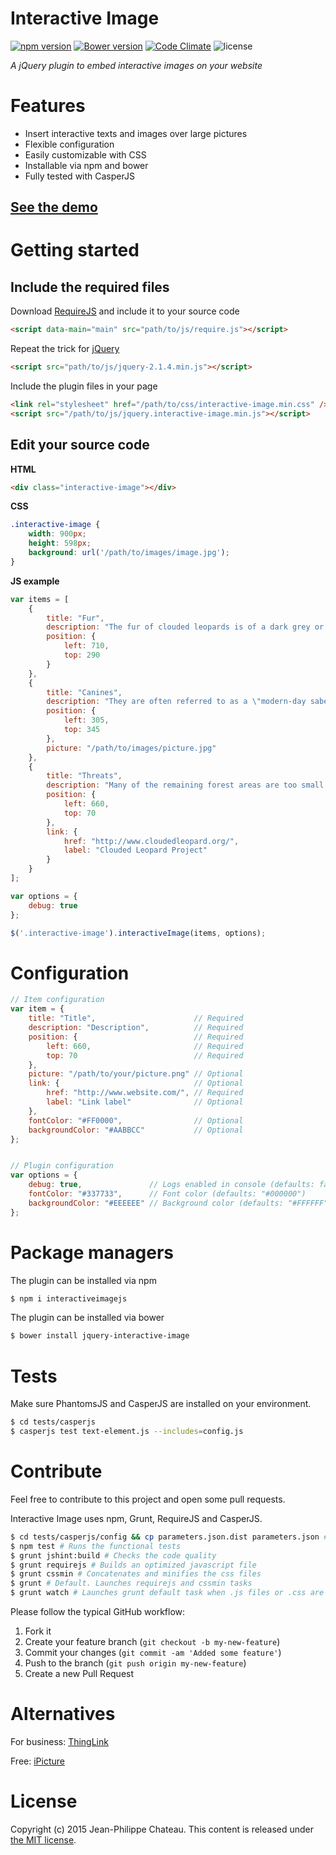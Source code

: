 # Interactive Image

[![npm version](https://badge.fury.io/js/interactiveimagejs.svg)](http://badge.fury.io/js/interactiveimagejs)
[![Bower version](https://badge.fury.io/bo/jquery-interactive-image.svg)](http://badge.fury.io/bo/jquery-interactive-image)
[![Code Climate](https://codeclimate.com/github/jpchateau/Interactive-Image/badges/gpa.svg)](https://codeclimate.com/github/jpchateau/Interactive-Image)
![license](http://img.shields.io/badge/license-MIT-brightgreen.svg?style=flat)

*A jQuery plugin to embed interactive images on your website*

# Features

- Insert interactive texts and images over large pictures
- Flexible configuration
- Easily customizable with CSS
- Installable via npm and bower
- Fully tested with CasperJS

## [See the demo](http://www.jpchateau.com/demo/interactive-image)

# Getting started

## Include the required files

Download [RequireJS](http://requirejs.org/docs/download.html) and include it to your source code
```html
<script data-main="main" src="path/to/js/require.js"></script>
```

Repeat the trick for [jQuery](https://jquery.com/download/)
```html
<script src="path/to/js/jquery-2.1.4.min.js"></script>
```

Include the plugin files in your page
```html
<link rel="stylesheet" href="/path/to/css/interactive-image.min.css" />
<script src="/path/to/js/jquery.interactive-image.min.js"></script>
```

## Edit your source code

**HTML**

```html
<div class="interactive-image"></div>
```

**CSS**

```css
.interactive-image {
    width: 900px;
    height: 598px;
    background: url('/path/to/images/image.jpg');
}
```

**JS example**

```javascript
var items = [
    {
        title: "Fur",
        description: "The fur of clouded leopards is of a dark grey or ochreous...",
        position: {
            left: 710,
            top: 290
        }
    },
    {
        title: "Canines",
        description: "They are often referred to as a \"modern-day saber tooth\"...",
        position: {
            left: 305,
            top: 345
        },
        picture: "/path/to/images/picture.jpg"
    },
    {
        title: "Threats",
        description: "Many of the remaining forest areas are too small to ensure...",
        position: {
            left: 660,
            top: 70
        },
        link: {
            href: "http://www.cloudedleopard.org/",
            label: "Clouded Leopard Project"
        }
    }
];

var options = {
    debug: true
};

$('.interactive-image').interactiveImage(items, options);
```

# Configuration

```javascript
// Item configuration
var item = {
    title: "Title",                      // Required
    description: "Description",          // Required
    position: {                          // Required
        left: 660,                       // Required
        top: 70                          // Required
    },
    picture: "/path/to/your/picture.png" // Optional
    link: {                              // Optional
        href: "http://www.website.com/", // Required
        label: "Link label"              // Optional
    },
    fontColor: "#FF0000",                // Optional
    backgroundColor: "#AABBCC"           // Optional
};


// Plugin configuration
var options = {
    debug: true,               // Logs enabled in console (defaults: false)
    fontColor: "#337733",      // Font color (defaults: "#000000")
    backgroundColor: "#EEEEEE" // Background color (defaults: "#FFFFFF")
};
```

# Package managers

The plugin can be installed via npm

```bash
$ npm i interactiveimagejs
```

The plugin can be installed via bower

```bash
$ bower install jquery-interactive-image
```

# Tests

Make sure PhantomsJS and CasperJS are installed on your environment.

```bash
$ cd tests/casperjs
$ casperjs test text-element.js --includes=config.js
```

# Contribute

Feel free to contribute to this project and open some pull requests.

Interactive Image uses npm, Grunt, RequireJS and CasperJS.

```bash
$ cd tests/casperjs/config && cp parameters.json.dist parameters.json # Creates a local parameters file
$ npm test # Runs the functional tests
$ grunt jshint:build # Checks the code quality
$ grunt requirejs # Builds an optimized javascript file
$ grunt cssmin # Concatenates and minifies the css files
$ grunt # Default. Launches requirejs and cssmin tasks
$ grunt watch # Launches grunt default task when .js files or .css are modified
```

Please follow the typical GitHub workflow:

1. Fork it
2. Create your feature branch (`git checkout -b my-new-feature`)
3. Commit your changes (`git commit -am 'Added some feature'`)
4. Push to the branch (`git push origin my-new-feature`)
5. Create a new Pull Request

# Alternatives

For business: [ThingLink](https://www.thinglink.com/)

Free: [iPicture](http://ipicture-square.justmybit.com/)

# License

Copyright (c) 2015 Jean-Philippe Chateau.
This content is released under [the MIT license](https://github.com/jpchateau/Interactive-Image/blob/master/LICENSE).
